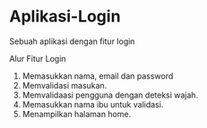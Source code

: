 # Aplikasi-Login
Sebuah aplikasi dengan fitur login

Alur Fitur Login
1. Memasukkan nama, email dan password
2. Memvalidasi masukan.
3. Memvalidaasi pengguna dengan deteksi wajah.
4. Memasukkan nama ibu untuk validasi.
5. Menampilkan halaman home.
